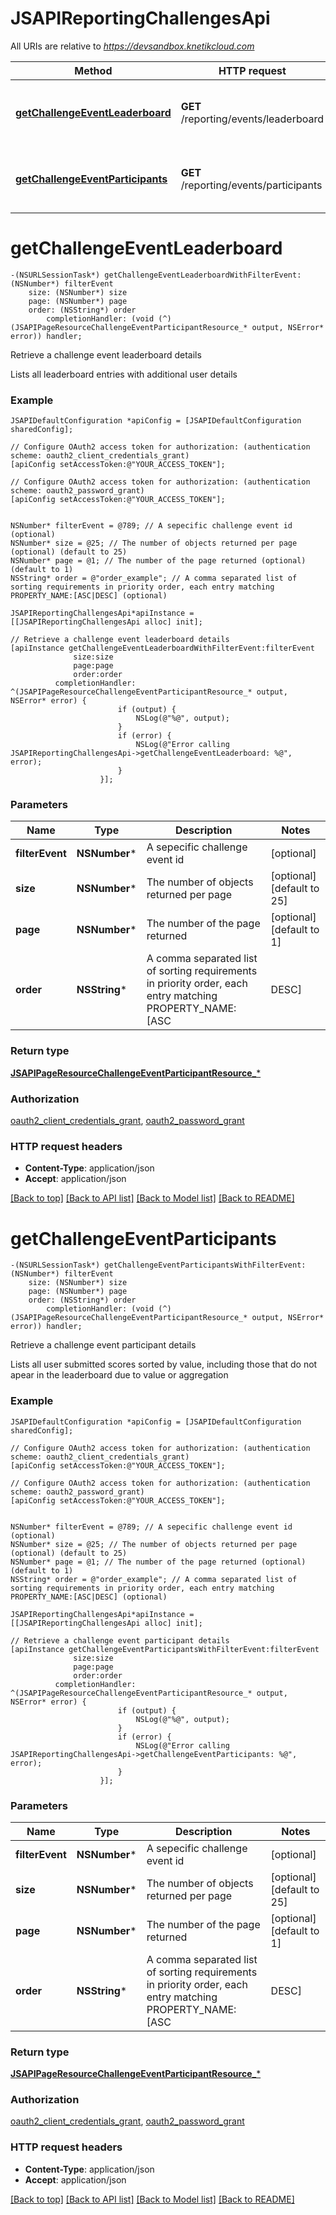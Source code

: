 # JSAPIReportingChallengesApi

All URIs are relative to *https://devsandbox.knetikcloud.com*

Method | HTTP request | Description
------------- | ------------- | -------------
[**getChallengeEventLeaderboard**](JSAPIReportingChallengesApi.md#getchallengeeventleaderboard) | **GET** /reporting/events/leaderboard | Retrieve a challenge event leaderboard details
[**getChallengeEventParticipants**](JSAPIReportingChallengesApi.md#getchallengeeventparticipants) | **GET** /reporting/events/participants | Retrieve a challenge event participant details


# **getChallengeEventLeaderboard**
```objc
-(NSURLSessionTask*) getChallengeEventLeaderboardWithFilterEvent: (NSNumber*) filterEvent
    size: (NSNumber*) size
    page: (NSNumber*) page
    order: (NSString*) order
        completionHandler: (void (^)(JSAPIPageResourceChallengeEventParticipantResource_* output, NSError* error)) handler;
```

Retrieve a challenge event leaderboard details

Lists all leaderboard entries with additional user details

### Example 
```objc
JSAPIDefaultConfiguration *apiConfig = [JSAPIDefaultConfiguration sharedConfig];

// Configure OAuth2 access token for authorization: (authentication scheme: oauth2_client_credentials_grant)
[apiConfig setAccessToken:@"YOUR_ACCESS_TOKEN"];

// Configure OAuth2 access token for authorization: (authentication scheme: oauth2_password_grant)
[apiConfig setAccessToken:@"YOUR_ACCESS_TOKEN"];


NSNumber* filterEvent = @789; // A sepecific challenge event id (optional)
NSNumber* size = @25; // The number of objects returned per page (optional) (default to 25)
NSNumber* page = @1; // The number of the page returned (optional) (default to 1)
NSString* order = @"order_example"; // A comma separated list of sorting requirements in priority order, each entry matching PROPERTY_NAME:[ASC|DESC] (optional)

JSAPIReportingChallengesApi*apiInstance = [[JSAPIReportingChallengesApi alloc] init];

// Retrieve a challenge event leaderboard details
[apiInstance getChallengeEventLeaderboardWithFilterEvent:filterEvent
              size:size
              page:page
              order:order
          completionHandler: ^(JSAPIPageResourceChallengeEventParticipantResource_* output, NSError* error) {
                        if (output) {
                            NSLog(@"%@", output);
                        }
                        if (error) {
                            NSLog(@"Error calling JSAPIReportingChallengesApi->getChallengeEventLeaderboard: %@", error);
                        }
                    }];
```

### Parameters

Name | Type | Description  | Notes
------------- | ------------- | ------------- | -------------
 **filterEvent** | **NSNumber***| A sepecific challenge event id | [optional] 
 **size** | **NSNumber***| The number of objects returned per page | [optional] [default to 25]
 **page** | **NSNumber***| The number of the page returned | [optional] [default to 1]
 **order** | **NSString***| A comma separated list of sorting requirements in priority order, each entry matching PROPERTY_NAME:[ASC|DESC] | [optional] 

### Return type

[**JSAPIPageResourceChallengeEventParticipantResource_***](JSAPIPageResourceChallengeEventParticipantResource_.md)

### Authorization

[oauth2_client_credentials_grant](../README.md#oauth2_client_credentials_grant), [oauth2_password_grant](../README.md#oauth2_password_grant)

### HTTP request headers

 - **Content-Type**: application/json
 - **Accept**: application/json

[[Back to top]](#) [[Back to API list]](../README.md#documentation-for-api-endpoints) [[Back to Model list]](../README.md#documentation-for-models) [[Back to README]](../README.md)

# **getChallengeEventParticipants**
```objc
-(NSURLSessionTask*) getChallengeEventParticipantsWithFilterEvent: (NSNumber*) filterEvent
    size: (NSNumber*) size
    page: (NSNumber*) page
    order: (NSString*) order
        completionHandler: (void (^)(JSAPIPageResourceChallengeEventParticipantResource_* output, NSError* error)) handler;
```

Retrieve a challenge event participant details

Lists all user submitted scores sorted by value, including those that do not apear in the leaderboard due to value or aggregation

### Example 
```objc
JSAPIDefaultConfiguration *apiConfig = [JSAPIDefaultConfiguration sharedConfig];

// Configure OAuth2 access token for authorization: (authentication scheme: oauth2_client_credentials_grant)
[apiConfig setAccessToken:@"YOUR_ACCESS_TOKEN"];

// Configure OAuth2 access token for authorization: (authentication scheme: oauth2_password_grant)
[apiConfig setAccessToken:@"YOUR_ACCESS_TOKEN"];


NSNumber* filterEvent = @789; // A sepecific challenge event id (optional)
NSNumber* size = @25; // The number of objects returned per page (optional) (default to 25)
NSNumber* page = @1; // The number of the page returned (optional) (default to 1)
NSString* order = @"order_example"; // A comma separated list of sorting requirements in priority order, each entry matching PROPERTY_NAME:[ASC|DESC] (optional)

JSAPIReportingChallengesApi*apiInstance = [[JSAPIReportingChallengesApi alloc] init];

// Retrieve a challenge event participant details
[apiInstance getChallengeEventParticipantsWithFilterEvent:filterEvent
              size:size
              page:page
              order:order
          completionHandler: ^(JSAPIPageResourceChallengeEventParticipantResource_* output, NSError* error) {
                        if (output) {
                            NSLog(@"%@", output);
                        }
                        if (error) {
                            NSLog(@"Error calling JSAPIReportingChallengesApi->getChallengeEventParticipants: %@", error);
                        }
                    }];
```

### Parameters

Name | Type | Description  | Notes
------------- | ------------- | ------------- | -------------
 **filterEvent** | **NSNumber***| A sepecific challenge event id | [optional] 
 **size** | **NSNumber***| The number of objects returned per page | [optional] [default to 25]
 **page** | **NSNumber***| The number of the page returned | [optional] [default to 1]
 **order** | **NSString***| A comma separated list of sorting requirements in priority order, each entry matching PROPERTY_NAME:[ASC|DESC] | [optional] 

### Return type

[**JSAPIPageResourceChallengeEventParticipantResource_***](JSAPIPageResourceChallengeEventParticipantResource_.md)

### Authorization

[oauth2_client_credentials_grant](../README.md#oauth2_client_credentials_grant), [oauth2_password_grant](../README.md#oauth2_password_grant)

### HTTP request headers

 - **Content-Type**: application/json
 - **Accept**: application/json

[[Back to top]](#) [[Back to API list]](../README.md#documentation-for-api-endpoints) [[Back to Model list]](../README.md#documentation-for-models) [[Back to README]](../README.md)

